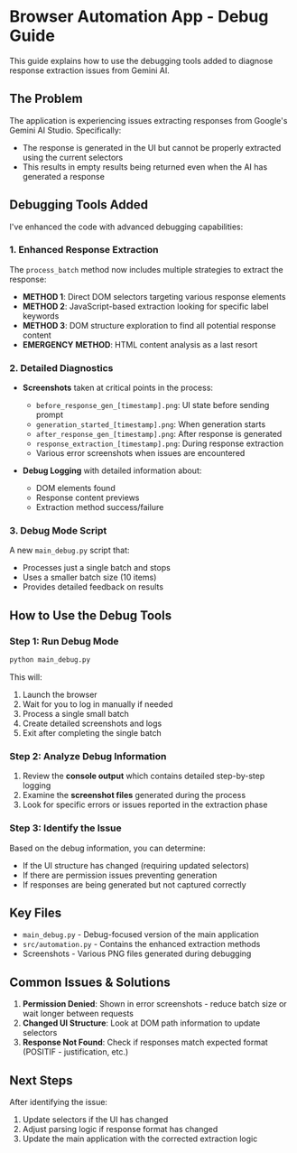 # Browser Automation App - Debug Guide

This guide explains how to use the debugging tools added to diagnose response extraction issues from Gemini AI.

## The Problem

The application is experiencing issues extracting responses from Google's Gemini AI Studio. Specifically:

- The response is generated in the UI but cannot be properly extracted using the current selectors
- This results in empty results being returned even when the AI has generated a response

## Debugging Tools Added

I've enhanced the code with advanced debugging capabilities:

### 1. Enhanced Response Extraction

The `process_batch` method now includes multiple strategies to extract the response:

- **METHOD 1**: Direct DOM selectors targeting various response elements
- **METHOD 2**: JavaScript-based extraction looking for specific label keywords 
- **METHOD 3**: DOM structure exploration to find all potential response content
- **EMERGENCY METHOD**: HTML content analysis as a last resort

### 2. Detailed Diagnostics

- **Screenshots** taken at critical points in the process:
  - `before_response_gen_[timestamp].png`: UI state before sending prompt
  - `generation_started_[timestamp].png`: When generation starts
  - `after_response_gen_[timestamp].png`: After response is generated
  - `response_extraction_[timestamp].png`: During response extraction
  - Various error screenshots when issues are encountered

- **Debug Logging** with detailed information about:
  - DOM elements found
  - Response content previews 
  - Extraction method success/failure

### 3. Debug Mode Script

A new `main_debug.py` script that:
- Processes just a single batch and stops
- Uses a smaller batch size (10 items)
- Provides detailed feedback on results

## How to Use the Debug Tools

### Step 1: Run Debug Mode

```bash
python main_debug.py
```

This will:
1. Launch the browser
2. Wait for you to log in manually if needed
3. Process a single small batch
4. Create detailed screenshots and logs
5. Exit after completing the single batch

### Step 2: Analyze Debug Information

1. Review the **console output** which contains detailed step-by-step logging
2. Examine the **screenshot files** generated during the process
3. Look for specific errors or issues reported in the extraction phase

### Step 3: Identify the Issue

Based on the debug information, you can determine:
- If the UI structure has changed (requiring updated selectors)
- If there are permission issues preventing generation
- If responses are being generated but not captured correctly

## Key Files

- `main_debug.py` - Debug-focused version of the main application
- `src/automation.py` - Contains the enhanced extraction methods
- Screenshots - Various PNG files generated during debugging

## Common Issues & Solutions

1. **Permission Denied**: Shown in error screenshots - reduce batch size or wait longer between requests
2. **Changed UI Structure**: Look at DOM path information to update selectors
3. **Response Not Found**: Check if responses match expected format (POSITIF - justification, etc.)

## Next Steps

After identifying the issue:

1. Update selectors if the UI has changed
2. Adjust parsing logic if response format has changed
3. Update the main application with the corrected extraction logic
